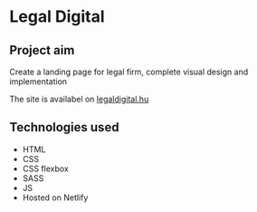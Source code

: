 # Legal Digital

## Project aim
Create a landing page for legal firm, complete visual design and implementation

The site is availabel on [legaldigital.hu](https://legaldigital.hu)

## Technologies used
* HTML
* CSS
* CSS flexbox
* SASS
* JS
* Hosted on Netlify

